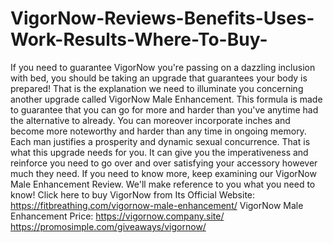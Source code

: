 # VigorNow-Reviews-Benefits-Uses-Work-Results-Where-To-Buy-
If you need to guarantee VigorNow you're passing on a dazzling inclusion with bed, you should be taking an upgrade that guarantees your body is prepared! That is the explanation we need to illuminate you concerning another upgrade called VigorNow Male Enhancement. This formula is made to guarantee that you can go for more and harder than you've anytime had the alternative to already. You can moreover incorporate inches and become more noteworthy and harder than any time in ongoing memory. Each man justifies a prosperity and dynamic sexual concurrence. That is what this upgrade needs for you. It can give you the imperativeness and reinforce you need to go over and over satisfying your accessory however much they need. If you need to know more, keep examining our VigorNow Male Enhancement Review. We'll make reference to you what you need to know! Click here to buy VigorNow from Its Official Website: https://fitbreathing.com/vigornow-male-enhancement/  VigorNow Male Enhancement Price: https://vigornow.company.site/  https://promosimple.com/giveaways/vigornow/
